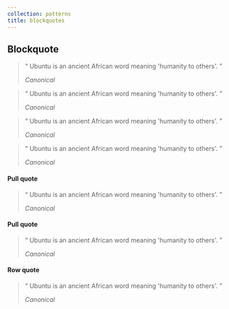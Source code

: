 ```yaml
---
collection: patterns
title: blockquotes
---
```


<div class="row" id="blockquotes">
    <h2>Blockquote</h2>
    <div class="twelve-col">
        <blockquote>
            <p><span>“</span> Ubuntu is an ancient African word meaning 'humanity to others'. <span>”</span></p>
            <p><cite>Canonical</cite></p>
        </blockquote>
    </div>
    <div class="eight-col append-four">
        <blockquote>
            <p><span>“</span> Ubuntu is an ancient African word meaning 'humanity to others'. <span>”</span></p>
            <p><cite>Canonical</cite></p>
        </blockquote>
    </div>
    <div class="six-col">
        <blockquote>
            <p><span>“</span> Ubuntu is an ancient African word meaning 'humanity to others'. <span>”</span></p>
            <p><cite>Canonical</cite></p>
        </blockquote>
    </div>
    <div class="three-col append-three">
        <blockquote>
            <p><span>“</span> Ubuntu is an ancient African word meaning 'humanity to others'. <span>”</span></p>
            <p><cite>Canonical</cite></p>
        </blockquote>
    </div>
    <div class="three-col">
        <h4>Pull quote</h4>
         <blockquote class="pull-quote">
            <p><span>“</span> Ubuntu is an ancient African word meaning 'humanity to others'. <span>”</span></p>
            <p><cite>Canonical</cite></p>
        </blockquote>
    </div>
    <div class="eight-col last-col">
        <h4>Pull quote</h4>
         <blockquote class="pull-quote">
            <p><span>“</span> Ubuntu is an ancient African word meaning 'humanity to others'. <span>”</span></p>
            <p><cite>Canonical</cite></p>
        </blockquote>
    </div>
</div>

<div class="row row-quote">
    <h4>Row quote</h4>
    <blockquote class="pull-quote">
        <p><span>“</span> Ubuntu is an ancient African word meaning 'humanity to others'. <span>”</span></p>
        <p><cite>Canonical</cite></p>
    </blockquote>
</div>
